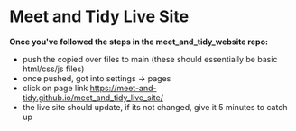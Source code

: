 # Meet and Tidy Live Site

**Once you've followed the steps in the meet_and_tidy_website repo:**

- push the copied over files to main (these should essentially be basic html/css/js files)
- once pushed, got into settings -> pages
- click on page link https://meet-and-tidy.github.io/meet_and_tidy_live_site/
- the live site should update, if its not changed, give it 5 minutes to catch up
